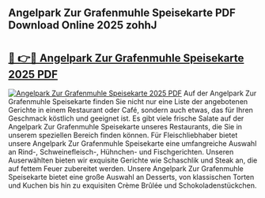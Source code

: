 ## Angelpark Zur Grafenmuhle Speisekarte PDF Download Online 2025 zohhJ

# <h2><a href="http://gc5wml.nevu.top/?p=Angelpark+Zur+Grafenmuhle+Speisekarte">🔗 👉🔴 Angelpark Zur Grafenmuhle Speisekarte 2025 PDF</a></h2>

[![Angelpark Zur Grafenmuhle Speisekarte 2025 PDF](https://i.imgur.com/dBaPXMq.png)](http://gc5wml.nevu.top/?p=Angelpark+Zur+Grafenmuhle+Speisekarte)
Auf der Angelpark Zur Grafenmuhle Speisekarte finden Sie nicht nur eine Liste der angebotenen Gerichte in einem Restaurant oder Café, sondern auch etwas, das für Ihren Geschmack köstlich und geeignet ist. Es gibt viele frische Salate auf der Angelpark Zur Grafenmuhle Speisekarte unseres Restaurants, die Sie in unserem speziellen Bereich finden können. Für Fleischliebhaber bietet unsere Angelpark Zur Grafenmuhle Speisekarte eine umfangreiche Auswahl an Rind-, Schweinefleisch-, Hühnchen- und Fischgerichten. Unseren Auserwählten bieten wir exquisite Gerichte wie Schaschlik und Steak an, die auf fettem Feuer zubereitet werden. Unsere Angelpark Zur Grafenmuhle Speisekarte bietet eine große Auswahl an Desserts, von klassischen Torten und Kuchen bis hin zu exquisiten Crème Brûlée und Schokoladenstückchen.
